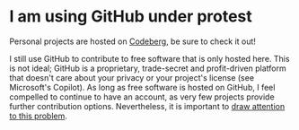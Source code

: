 # I am using GitHub under protest

Personal projects are hosted on [Codeberg](https://codeberg.org/guemax), be
sure to check it out!

I still use GitHub to contribute to free software that is only hosted here.
This is not ideal; GitHub is a proprietary, trade-secret and profit-driven
platform that doesn't care about your privacy or your project's license (see
Microsoft's Copilot). As long as free software is hosted on GitHub, I feel
compelled to continue to have an account, as very few projects provide further
contribution options. Nevertheless, it is important to
[draw attention to this problem](https://GiveUpGitHub.org).
